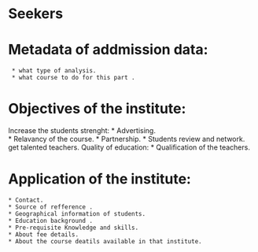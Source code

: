 # Seekers
# Metadata of addmission data:
     * what type of analysis.
     * what course to do for this part .
# Objectives of the institute:
  Increase the students strenght:
       * Advertising.   
       * Relavancy of the course.
       * Partnership.
       * Students review and network.
   get talented teachers.
   Quality of education:
       * Qualification of the teachers.
# Application of the institute:
    * Contact.
    * Source of refference .
    * Geographical information of students.
    * Education background .
    * Pre-requisite Knowledge and skills.
    * About fee details.
    * About the course deatils available in that institute.
